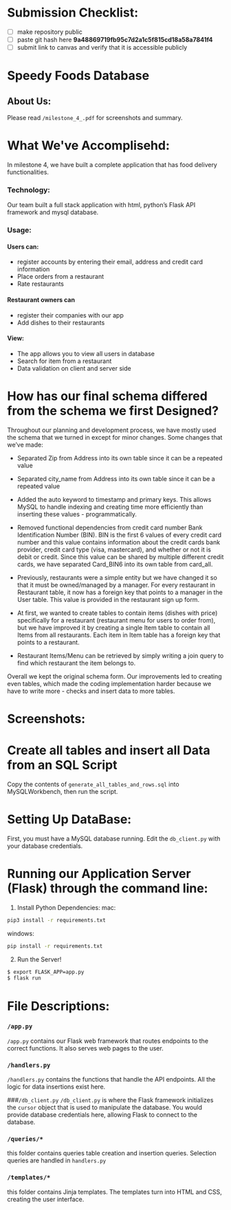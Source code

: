 # Submission Checklist:
- [ ] make repository public
- [ ] paste git hash here **9a48869719fb95c7d2a1c5f815cd18a58a7841f4**
- [ ] submit link to canvas and verify that it is accessible publicly 

# Speedy Foods Database

## About Us:
Please read `/milestone_4_.pdf` for screenshots and summary.

# What We've Accomplisehd:
In milestone 4, we have built a complete application that has food delivery functionalities.
### Technology: 
Our team built a full stack application with html, python’s Flask API framework and mysql database.

### Usage:
#### Users can:
- register accounts by entering their email, address and credit card information
- Place orders from a restaurant
- Rate restaurants

#### Restaurant owners can
- register their companies with our app
- Add dishes to their restaurants

#### View:
- The app allows you to view all users in database
- Search for item from a restaurant
- Data validation on client and server side



# How has our final schema differed from the schema we first Designed?
Throughout our planning and development process, we have mostly used the schema that we turned in except for minor changes. 
Some changes that we’ve made:
- Separated Zip from Address into its own table since it can be a repeated value
- Separated city_name from Address into its own table since it can be a repeated value
- Added the auto keyword to timestamp and primary keys. This allows MySQL to handle indexing and creating time more efficiently than inserting these values - programmatically.
- Removed functional dependencies from credit card number Bank Identification Number (BIN). BIN is the first 6 values of every credit card number and this value contains information about the credit cards bank provider, credit card type (visa, mastercard), and whether or not it is debit or credit. Since this value can be shared by multiple different credit cards, we have separated Card_BIN6 into its own table from card_all.
- Previously, restaurants were a simple entity but we have changed it so that it must be owned/managed by a manager. For every restaurant in Restaurant table, it now has a foreign key that points to a manager in the User table. This value is provided in the restaurant sign up form.
- At first, we wanted to create tables to contain items (dishes with price) specifically for a restaurant (restaurant menu for users to order from), but we have improved it by creating  a single Item table to contain all Items from all restaurants. Each item in Item table has a foreign key that points to a restaurant. 

- Restaurant Items/Menu can be retrieved by simply writing a join query to find which restaurant the item belongs to. 

Overall we kept the original schema form. Our improvements led to creating even tables, which made the coding implementation harder because we have to write more - checks and insert data to more tables.


# Screenshots:



# Create all tables and insert all Data from an SQL Script

Copy the contents of `generate_all_tables_and_rows.sql` into MySQLWorkbench, then run the script.


# Setting Up DataBase:
First, you must have a MySQL database running. Edit the `db_client.py` with your
database credentials. 


# Running our Application Server (Flask) through the command line:
1. Install Python Dependencies:
mac:
``` bash
pip3 install -r requirements.txt
```

windows:
``` bash
pip install -r requirements.txt
```

2. Run the Server!
``` bash
$ export FLASK_APP=app.py
$ flask run
```

# File Descriptions:

### `/app.py`
`/app.py` contains our Flask web framework that routes endpoints to the correct functions. It also serves web pages to the user.

### `/handlers.py`
`/handlers.py` contains the functions that handle the API endpoints.  All the logic for data insertions exist here.

###`/db_client.py`
`/db_client.py` is where the Flask framework initializes the `cursor` object that is used to manipulate the database. You would provide database credentials here, allowing Flask to connect to the database.

### `/queries/*`
this folder contains queries table creation and insertion queries. Selection queries are handled in `handlers.py`

### `/templates/*`
this folder contains Jinja templates. The templates turn into HTML and CSS, creating the user interface.
